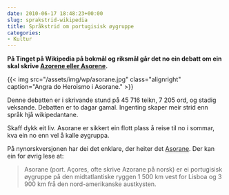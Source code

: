 ```yaml
---
date: 2010-06-17 18:48:23+00:00
slug: sprakstrid-wikipedia
title: Språkstrid om portugisisk øygruppe
categories:
- Kultur
---
```


**På Tinget på Wikipedia på bokmål og riksmål går det no ein debatt om ein skal skrive [Azorene eller Asorene](http://no.wikipedia.org/wiki/Wikipedia:Tinget#Azorene_vs_Asorene).**

{{< img src="/assets/img/wp/asorane.jpg" class="alignright" caption="Angra do Heroismo i Asorane." >}}

<!--more-->

Denne debatten er i skrivande stund på 45 716 teikn, 7 205 ord, og stadig veksande. Debatten er to dagar gamal. Ingenting skaper meir strid enn språk hjå wikipedantane.

Skaff dykk eit liv. Asorane er sikkert ein flott plass å reise til no i sommar, kva ein no enn vel å kalle øygruppa.

På nynorskversjonen har dei det enklare, der heiter det [Asorane](http://nn.wikipedia.org/wiki/Asorane). Der kan ein for øvrig lese at:


<blockquote>Asorane (port. Açores, ofte skrive Azorane på norsk) er ei portugisisk øygruppe på den midtatlantiske ryggen 1 500 km vest for Lisboa og 3 900 km frå den nord-amerikanske austkysten.</blockquote>
